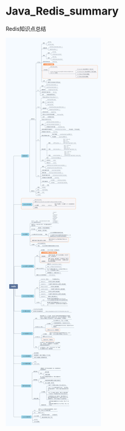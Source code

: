 # Java_Redis_summary

Redis知识点总结

![redis](https://github.com/YorickYu/Java_Redis_summary/blob/main/images/redis-xmind.png)